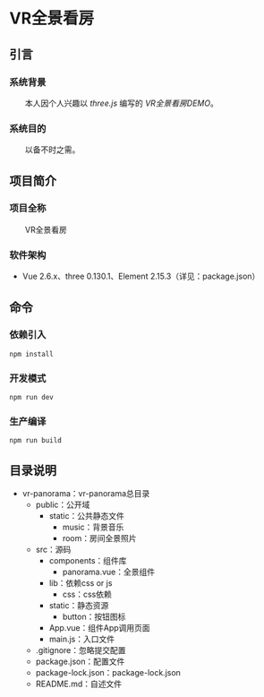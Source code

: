 # VR全景看房
## 引言
### 系统背景
&emsp;&emsp;本人因个人兴趣以 *three.js* 编写的 *VR全景看房DEMO*。
### 系统目的
&emsp;&emsp;以备不时之需。
## 项目简介
### 项目全称
&emsp;&emsp;VR全景看房
### 软件架构
* Vue 2.6.x、three 0.130.1、Element 2.15.3（详见：package.json）
## 命令
### 依赖引入
```
npm install
```
### 开发模式
```
npm run dev
```
### 生产编译
```
npm run build
```
## 目录说明
* vr-panorama：vr-panorama总目录
  * public：公开域
    * static：公共静态文件
      * music：背景音乐
      * room：房间全景照片
  * src：源码
    * components：组件库
      * panorama.vue：全景组件
    * lib：依赖css or js
      * css：css依赖
    * static：静态资源
      * button：按钮图标
    * App.vue：组件App调用页面
    * main.js：入口文件
  * .gitignore：忽略提交配置
  * package.json：配置文件
  * package-lock.json：package-lock.json
  * README.md：自述文件
